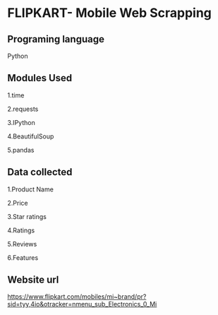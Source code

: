 # FLIPKART- Mobile Web Scrapping
## Programing language

Python

## Modules Used

1.time

2.requests

3.IPython

4.BeautifulSoup

5.pandas

## Data collected

1.Product Name

2.Price

3.Star ratings

4.Ratings

5.Reviews

6.Features

## Website url
https://www.flipkart.com/mobiles/mi~brand/pr?sid=tyy,4io&otracker=nmenu_sub_Electronics_0_Mi
